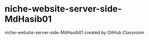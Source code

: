 # niche-website-server-side-MdHasib01
niche-website-server-side-MdHasib01 created by GitHub Classroom
